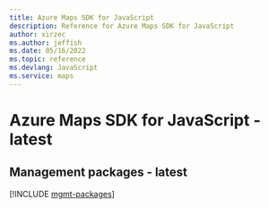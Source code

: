 ```yaml
---
title: Azure Maps SDK for JavaScript
description: Reference for Azure Maps SDK for JavaScript
author: xirzec
ms.author: jeffish
ms.date: 05/16/2022
ms.topic: reference
ms.devlang: JavaScript
ms.service: maps
---
```

# Azure Maps SDK for JavaScript - latest
## Management packages - latest
[!INCLUDE [mgmt-packages](maps-mgmt-index.md)]
